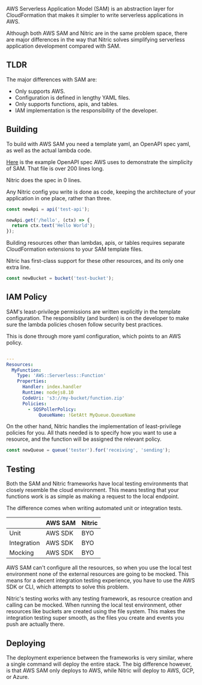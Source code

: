 AWS Serverless Application Model (SAM) is an abstraction layer for CloudFormation that makes it simpler to write serverless applications in AWS.

Although both AWS SAM and Nitric are in the same problem space, there are major differences in the way that Nitric solves simplifying serverless application development compared with SAM.

## TLDR

The major differences with SAM are:

- Only supports AWS.
- Configuration is defined in lengthy YAML files.
- Only supports functions, apis, and tables.
- IAM implementation is the responsibility of the developer.

## Building

To build with AWS SAM you need a template yaml, an OpenAPI spec yaml, as well as the actual lambda code.

[Here](https://docs.aws.amazon.com/apigateway/latest/developerguide/http-api-open-api.html#http-api-import.example) is the example OpenAPI spec AWS uses to demonstrate the simplicity of SAM. That file is over 200 lines long.

Nitric does the spec in 0 lines.

Any Nitric config you write is done as code, keeping the architecture of your application in one place, rather than three.

```typescript
const newApi = api('test-api');

newApi.get('/hello', (ctx) => {
  return ctx.text('Hello World');
});
```

Building resources other than lambdas, apis, or tables requires separate CloudFormation extensions to your SAM template files.

Nitric has first-class support for these other resources, and its only one extra line.

```typescript
const newBucket = bucket('test-bucket');
```

## IAM Policy

SAM's least-privilege permissions are written explicitly in the template configuration. The responsiblity (and burden) is on the developer to make sure the lambda policies chosen follow security best practices.

This is done through more yaml configuration, which points to an AWS policy.

```yaml

---
Resources:
  MyFunction:
    Type: 'AWS::Serverless::Function'
    Properties:
      Handler: index.handler
      Runtime: nodejs8.10
      CodeUri: 's3://my-bucket/function.zip'
      Policies:
        - SQSPollerPolicy:
            QueueName: !GetAtt MyQueue.QueueName
```

On the other hand, Nitric handles the implementation of least-privilege policies for you. All thats needed is to specify how you want to use a resource, and the function will be assigned the relevant policy.

```typescript
const newQueue = queue('tester').for('receiving', 'sending');
```

## Testing

Both the SAM and Nitric frameworks have local testing environments that closely resemble the cloud environment. This means testing that your functions work is as simple as making a request to the local endpoint.

The difference comes when writing automated unit or integration tests.

|             | AWS SAM | Nitric |
| ----------- | ------- | ------ |
| Unit        | AWS SDK | BYO    |
| Integration | AWS SDK | BYO    |
| Mocking     | AWS SDK | BYO    |

AWS SAM can't configure all the resources, so when you use the local test environment none of the external resources are going to be mocked. This means for a decent integration testing experience, you have to use the AWS SDK or CLI, which attempts to solve this problem.

Nitric's testing works with any testing framework, as resource creation and calling can be mocked. When running the local test environment, other resources like buckets are created using the file system. This makes the integration testing super smooth, as the files you create and events you push are actually there.

## Deploying

The deployment experience between the frameworks is very similar, where a single command will deploy the entire stack. The big difference however, is that AWS SAM only deploys to AWS, while Nitric will deploy to AWS, GCP, or Azure.
